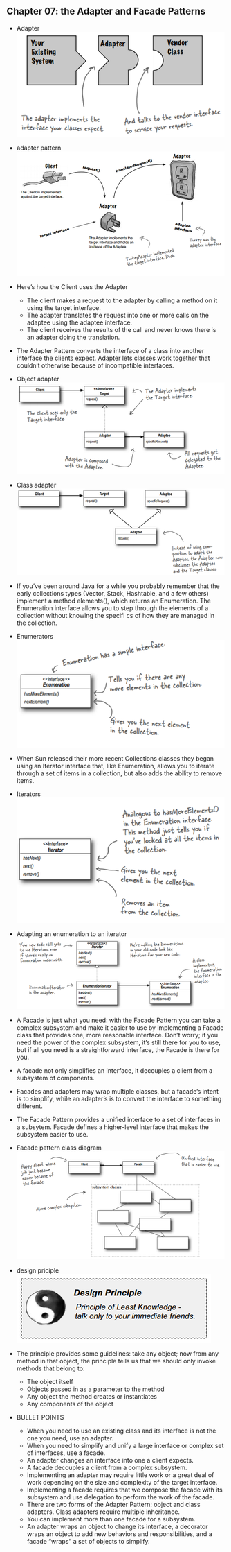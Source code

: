 ## Chapter 07: the Adapter and Facade Patterns

- Adapter  
![alt text](img/fig_7_1_Adapter.PNG)  

- adapter pattern  
![alt text](img/fig_7_2_Adapter_pattern.PNG)  

- Here’s how the Client uses the Adapter
	- The client makes a request to the adapter by calling a method on it using the target interface.
	- The adapter translates the request into one or more calls on the adaptee using the adaptee interface.
	- The client receives the results of the call and never knows there is an adapter doing the translation.

- The Adapter Pattern converts the interface of a class into another interface the clients expect. Adapter lets classes work together that couldn’t otherwise because of incompatible interfaces.

- Object adapter  
![alt text](img/fig_7_3_Object_adapter_class_diagram.PNG)  

- Class adapter  
![alt text](img/fig_7_4_Class_adapter_class_diagram.PNG)  

- If you’ve been around Java for a while you probably remember that the early collections types (Vector, Stack, Hashtable, and a few others) implement a method elements(), which returns an Enumeration. The Enumeration interface allows you to step through the elements of a collection without knowing the specifi cs of how they are managed in the collection.

- Enumerators  
![alt text](img/fig_7_5_Enumerators.PNG)  

- When Sun released their more recent Collections classes they began using an Iterator interface that, like Enumeration, allows you to iterate through a set of items in a collection, but also adds the ability to remove items.

- Iterators  
![alt text](img/fig_7_6_Iterators.PNG)  

- Adapting an enumeration to an iterator  
![alt text](img/fig_7_7_Adapting_an_enumeration_to_an_iterator.PNG)  

- A Facade is just what you need: with the Facade Pattern you can take a complex subsystem and make it easier to use by implementing a Facade class that provides one, more reasonable interface. Don’t worry; if you need the power of the complex subsystem, it’s still there for you to use, but if all you need is a straightforward interface, the Facade is there for you.

- A facade not only simplifies an interface, it decouples a client from a subsystem of components.

- Facades and adapters may wrap multiple classes, but a facade’s intent is to simplify, while an adapter’s is to convert the interface to something different.

- The Facade Pattern provides a unified interface to a set of interfaces in a subsytem. Facade defines a higher-level interface that makes the subsystem easier to use.

- Facade pattern class diagram  
![alt text](img/fig_7_8_Facade_pattern_class_diagram.PNG)  

- design priciple  
![alt text](img/fig_7_9_Design_principle_4_1.PNG)  

- The principle provides some guidelines: take any object; now from any method in that object, the principle tells us that we should only invoke methods that belong to:
	- The object itself
	- Objects passed in as a parameter to the method
	- Any object the method creates or instantiates
	- Any components of the object

- BULLET POINTS
	- When you need to use an existing class and its interface is not the one you need, use an adapter.
	- When you need to simplify and unify a large interface or complex set of interfaces, use a facade.
	- An adapter changes an interface into one a client expects.
	- A facade decouples a client from a complex subsystem.
	- Implementing an adapter may require little work or a great deal of work depending on the size and complexity of the target interface.
	- Implementing a facade requires that we compose the facade with its subsystem and use delegation to perform the work of the facade.
	- There are two forms of the Adapter Pattern: object and class adapters. Class adapters require multiple inheritance.
	- You can implement more than one facade for a subsystem.
	- An adapter wraps an object to change its interface, a decorator wraps an object to add new behaviors and responsibilities, and a facade “wraps” a set of objects to simplify.